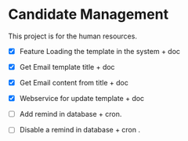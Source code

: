 # Candidate Management
This project is for the human resources.

- [X] Feature Loading the template in the system + doc
- [X] Get Email template title + doc
- [X] Get Email content from title + doc
- [X] Webservice for update template + doc
- [ ] Add remind in database + cron.
- [ ] Disable a remind in database + cron .


